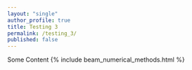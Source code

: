 ```yaml
---
layout: "single"
author_profile: true
title: Testing 3
permalink: /testing_3/
published: false
---
```


Some Content
{% include beam_numerical_methods.html %}
